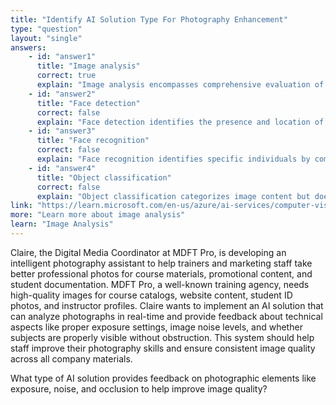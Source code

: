 ```yaml
---
title: "Identify AI Solution Type For Photography Enhancement"
type: "question"
layout: "single"
answers:
    - id: "answer1"
      title: "Image analysis"
      correct: true
      explain: "Image analysis encompasses comprehensive evaluation of image quality factors like exposure, noise, and occlusion to provide feedback for improving photograph quality."
    - id: "answer2"
      title: "Face detection"
      correct: false
      explain: "Face detection identifies the presence and location of faces in images but doesn't analyze image quality factors like exposure or noise levels."
    - id: "answer3"
      title: "Face recognition"
      correct: false
      explain: "Face recognition identifies specific individuals by comparing facial features but doesn't evaluate technical photography aspects like exposure or image noise."
    - id: "answer4"
      title: "Object classification"
      correct: false
      explain: "Object classification categorizes image content but doesn't analyze technical photography quality factors like exposure settings or noise reduction."
link: "https://learn.microsoft.com/en-us/azure/ai-services/computer-vision/overview"
more: "Learn more about image analysis"
learn: "Image Analysis"
---
```


Claire, the Digital Media Coordinator at MDFT Pro, is developing an intelligent photography assistant to help trainers and marketing staff take better professional photos for course materials, promotional content, and student documentation. MDFT Pro, a well-known training agency, needs high-quality images for course catalogs, website content, student ID photos, and instructor profiles. Claire wants to implement an AI solution that can analyze photographs in real-time and provide feedback about technical aspects like proper exposure settings, image noise levels, and whether subjects are properly visible without obstruction. This system should help staff improve their photography skills and ensure consistent image quality across all company materials.

What type of AI solution provides feedback on photographic elements like exposure, noise, and occlusion to help improve image quality?

